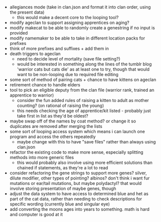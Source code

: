 - allegiances mode (take in clan.json and format it into clan order, using the present data)
    - this would make a decent core to the looping tool?
- modify ageclan to support assigning apprentices on aging?
- modify makecat to be able to randomly create a genestring if no input is provided
- modify namemaker to be able to take in different location packs for prefixes
- think of more prefixes and suffixes + add them in
- death triggers to ageclan
    - need to decide level of mortality (save file setting?)
    - would be interested in something along the lines of the tumblr blog 'warrior cats but cats die' as at least one
      to try, though that would want to be non-looping due to required file editing
- some sort of method of pairing cats + chance to have kittens on ageclan
- retirement chance to handle elders
- tool to pick an eligible deputy from the clan file (warrior rank, trained an apprentice to warrior)
    - consider the fun added rules of raising a kitten to adult as mother counting? (on rational of raising the young)
    - this needs checking the age of apprentice/kit listed - probably just take first in list as they'd be oldest?
- maybe swap off of the names by coat method? or change it so duplicates are removed after merging the lists
- some sort of looping access system which means i can launch one program and access the others repeatedly
    - maybe change with this to have "save files" rather than always using clan.json
- refactor the existing code to make more sense, especially splitting methods into more generic files
    - this would probably also involve using more efficient solutions than chained if statements, as they're a lot to read
- consider refactoring the gene strings to support more genes? silver, dilute modifier, other types of pointing? albinos?
 don't think i want fur mutations or ear/tail mutations, but maybe polydactyl? that would involve storing presentation of 
 maybe genes, though
- adjust the data system to have access to determined blue and het as part of the cat data, rather than needing to check
 descriptions for specific wording (currently blue and singular eye)
- add converting the moons ages into years to something. math is hard and computer is good at it